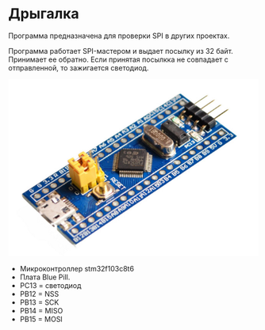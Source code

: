 # Дрыгалка

Программа предназначена для проверки SPI в других проектах.

Программа работает SPI-мастером и выдает посылку из 32 байт. Принимает ее обратно. Если принятая посылкка не совпадает с отправленной, то зажигается светодиод.

![bluepill](img/bluepill.jpg)

* Микроконтроллер stm32f103c8t6
* Плата Blue Pill.
* PC13 = светодиод
* PB12 = NSS
* PB13 = SCK
* PB14 = MISO
* PB15 = MOSI




